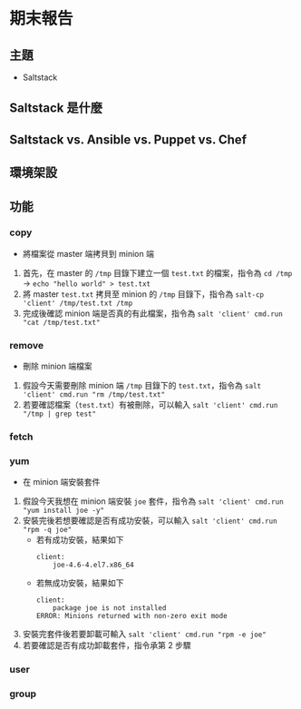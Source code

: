 # 期末報告
## 主題
* Saltstack

## Saltstack 是什麼

## Saltstack vs. Ansible vs. Puppet vs. Chef

## 環境架設

## 功能
### copy
* 將檔案從 master 端拷貝到 minion 端
1. 首先，在 master 的 `/tmp` 目錄下建立一個 `test.txt` 的檔案，指令為 `cd /tmp` -> `echo "hello world" > test.txt`
2. 將 master `test.txt` 拷貝至 minion 的 `/tmp` 目錄下，指令為 `salt-cp 'client' /tmp/test.txt /tmp`
3. 完成後確認 minion 端是否真的有此檔案，指令為 `salt 'client' cmd.run "cat /tmp/test.txt"`


### remove
* 刪除 minion 端檔案
1. 假設今天需要刪除 minion 端 `/tmp` 目錄下的 `test.txt`，指令為 `salt 'client' cmd.run "rm /tmp/test.txt"`
2. 若要確認檔案（`test.txt`）有被刪除，可以輸入 `salt 'client' cmd.run "/tmp | grep test"`

### fetch
### yum
* 在 minion 端安裝套件
1. 假設今天我想在 minion 端安裝 `joe` 套件，指令為 `salt 'client' cmd.run "yum install joe -y"`
2. 安裝完後若想要確認是否有成功安裝，可以輸入 `salt 'client' cmd.run "rpm -q joe"`
    * 若有成功安裝，結果如下
        ```
        client:
            joe-4.6-4.el7.x86_64
        ```
    * 若無成功安裝，結果如下
        ```
        client:
            package joe is not installed
        ERROR: Minions returned with non-zero exit mode
        ```
3. 安裝完套件後若要卸載可輸入 `salt 'client' cmd.run "rpm -e joe"`
4. 若要確認是否有成功卸載套件，指令承第 2 步驟

### user
### group